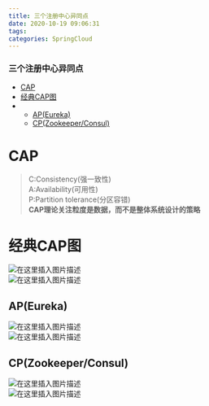 ```yaml
---
title: 三个注册中心异同点
date: 2020-10-19 09:06:31
tags: 
categories: SpringCloud
---
```


<!--more-->

### 三个注册中心异同点

- [CAP](#CAP_2)
- [经典CAP图](#CAP_8)
- - [AP\(Eureka\)](#APEureka_11)
  - [CP\(Zookeeper/Consul\)](#CPZookeeperConsul_14)

# CAP

> C:Consistency\(强一致性\)  
> A:Availability\(可用性\)  
> P:Partition tolerance\(分区容错\)  
> **CAP理论关注粒度是数据，而不是整体系统设计的策略**

# 经典CAP图

![在这里插入图片描述](https://img-blog.csdnimg.cn/20201019090537246.png?x-oss-process=image/watermark,type_ZmFuZ3poZW5naGVpdGk,shadow_10,text_aHR0cHM6Ly9ibG9nLmNzZG4ubmV0L3FxXzIxMDQwNTU5,size_16,color_FFFFFF,t_70#pic_center)  
![在这里插入图片描述](https://img-blog.csdnimg.cn/20201019090542620.png?x-oss-process=image/watermark,type_ZmFuZ3poZW5naGVpdGk,shadow_10,text_aHR0cHM6Ly9ibG9nLmNzZG4ubmV0L3FxXzIxMDQwNTU5,size_16,color_FFFFFF,t_70#pic_center)

## AP\(Eureka\)

![在这里插入图片描述](https://img-blog.csdnimg.cn/20201019090557201.png#pic_center)  
![在这里插入图片描述](https://img-blog.csdnimg.cn/2020101909060075.png?x-oss-process=image/watermark,type_ZmFuZ3poZW5naGVpdGk,shadow_10,text_aHR0cHM6Ly9ibG9nLmNzZG4ubmV0L3FxXzIxMDQwNTU5,size_16,color_FFFFFF,t_70#pic_center)

## CP\(Zookeeper/Consul\)

![在这里插入图片描述](https://img-blog.csdnimg.cn/20201019090609779.png#pic_center)  
![在这里插入图片描述](https://img-blog.csdnimg.cn/20201019090612648.png?x-oss-process=image/watermark,type_ZmFuZ3poZW5naGVpdGk,shadow_10,text_aHR0cHM6Ly9ibG9nLmNzZG4ubmV0L3FxXzIxMDQwNTU5,size_16,color_FFFFFF,t_70#pic_center)